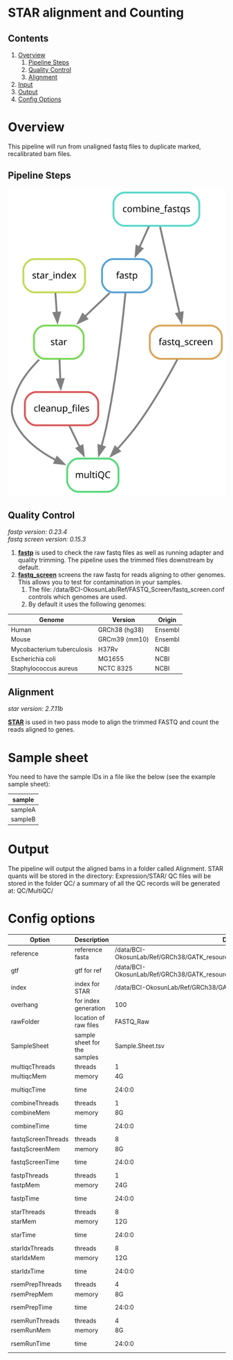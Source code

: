 # STAR alignment and Counting

## Contents
1. [Overview](#overview)
	1. [Pipeline Steps](#Pipeline-steps)
	2. [Quality Control](#Quality-Control)
	3. [Alignment](#Alignment)
1. [Input](#sample-sheet)
1. [Output](#output)
1. [Config Options](#config-options)

# Overview

This pipeline will run from unaligned fastq files to duplicate marked, recalibrated bam files.

## Pipeline Steps

![Rulegraph for STAR alignment and counting](RNAseq.alignment.counting.svg)

## Quality Control

*fastp version: 0.23.4*\
*fastq screen version: 0.15.3*

1. **[fastp](https://github.com/OpenGene/fastp)** is used to check the raw fastq files as well as running adapter and quality trimming. The pipeline uses the trimmed files downstream by default.
2. **[fastq_screen](https://www.bioinformatics.babraham.ac.uk/projects/fastq_screen/)** screens the raw fastq for reads aligning to other genomes. This allows you to test for contamination in your samples.
	1. The file: /data/BCI-OkosunLab/Ref/FASTQ_Screen/fastq_screen.conf controls which genomes are used.
	2. By default it uses the following genomes:

Genome | Version | Origin
--- | --- | ---
Human | GRCh38 (hg38) | Ensembl
Mouse | GRCm39 (mm10) | Ensembl
Mycobacterium tuberculosis | H37Rv | NCBI
Escherichia coli | MG1655 | NCBI
Staphylococcus aureus | NCTC 8325 | NCBI


## Alignment

*star version: 2.7.11b*

**[STAR](https://github.com/alexdobin/STAR/releases)** is used in two pass mode to align the trimmed FASTQ and count the reads aligned to genes.

# Sample sheet

You need to have the sample IDs in a file like the below (see the example sample sheet):

sample | 
--- | 
sampleA | 
sampleB | 

# Output

The pipeline will output the aligned bams in a folder called Alignment. 
STAR quants will be stored in the directory: Expression/STAR/
QC files will be stored in the folder QC/
a summary of all the QC records will be generated at: QC/MultiQC/

# Config options

Option | Description | Default| Notes
--- | --- | --- | ---
reference | reference fasta | /data/BCI-OkosunLab/Ref/GRCh38/GATK_resource_bundle/Homo_sapiens_assembly38.fasta |
gtf | gtf for ref | /data/BCI-OkosunLab/Ref/GRCh38/GATK_resource_bundle/hg38.UCSC.ensGene.gtf
index | index for STAR | /data/BCI-OkosunLab/Ref/GRCh38/GATK_resource_bundle/Star.2.7.11b/
overhang | for index generation | 100
rawFolder | location of raw files | FASTQ_Raw |
SampleSheet | sample sheet for the samples | Sample.Sheet.tsv |
multiqcThreads | threads | 1 |
multiqcMem | memory | 4G |
multiqcTime | time | 24:0:0 | 24 hours
combineThreads | threads | 1 |
combineMem | memory | 8G |
combineTime | time | 24:0:0 | 24 hours
fastqScreenThreads | threads | 8 |
fastqScreenMem | memory | 8G |
fastqScreenTime | time | 24:0:0 | 24 hours
fastpThreads | threads | 1 |
fastpMem | memory | 24G |
fastpTime | time | 24:0:0 | 24 hours
starThreads | threads | 8 |
starMem | memory | 12G |
starTime | time | 24:0:0 | 24 hours
starIdxThreads | threads | 8 |
starIdxMem | memory | 12G |
starIdxTime | time | 24:0:0 | 24 hours
rsemPrepThreads | threads | 4 |
rsemPrepMem | memory | 8G |
rsemPrepTime | time | 24:0:0 | 24 hours
rsemRunThreads | threads | 4 |
rsemRunMem | memory | 8G |
rsemRunTime | time | 24:0:0 | 24 hours

